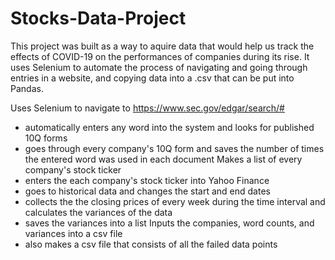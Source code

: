 # Stocks-Data-Project
This project was built as a way to aquire data that would help us track the effects of COVID-19 on the performances of companies during its rise. It uses Selenium to automate the process of navigating and going through entries in a website, and copying data into a .csv that can be put into Pandas. 

Uses Selenium to navigate to https://www.sec.gov/edgar/search/#
  - automatically enters any word into the system and looks for published 10Q forms
  - goes through every company's 10Q form and saves the number of times the entered word was used in each document
Makes a list of every company's stock ticker
  - enters the each company's stock ticker into Yahoo Finance
  - goes to historical data and changes the start and end dates
  - collects the the closing prices of every week during the time interval and calculates the variances of the data
  - saves the variances into a list
Inputs the companies, word counts, and variances into a csv file
  - also makes a csv file that consists of all the failed data points
